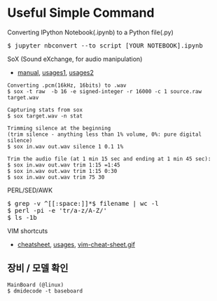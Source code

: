 #  Useful Simple Command 


Converting IPython Notebook(.ipynb) to a Python file(.py)
<pre>
$ jupyter nbconvert --to script [YOUR_NOTEBOOK].ipynb
</pre>


SoX (Sound eXchange, for audio manipulation)
- [manual](http://sox.sourceforge.net/sox.html), [usages1](https://digitalcardboard.com/blog/2009/08/25/the-sox-of-silence/comment-page-2/), [usages2](http://forums.justlinux.com/showthread.php?136678-using-sox-to-trim-silence-from-the-end-of-wav-files)
```
Converting .pcm(16kHz, 16bits) to .wav
$ sox -t raw  -b 16 -e signed-integer -r 16000 -c 1 source.raw target.wav 

Capturing stats from sox
$ sox target.wav -n stat

Trimming silence at the beginning 
(trim silence - anything less than 1% volume, 0%: pure digital silence)
$ sox in.wav out.wav silence 1 0.1 1%

Trim the audio file (at 1 min 15 sec and ending at 1 min 45 sec):
$ sox in.wav out.wav trim 1:15 =1:45
$ sox in.wav out.wav trim 1:15 0:30
$ sox in.wav out.wav trim 75 30
```


PERL/SED/AWK 
<pre>
$ grep -v ^[[:space:]]*$ filename | wc -l
$ perl -pi -e 'tr/a-z/A-Z/' 
$ ls -1b
</pre>


VIM shortcuts
- [cheatsheet](https://www.maketecheasier.com/vim-keyboard-shortcuts-cheatsheet), [usages](http://sinoroo.tistory.com/entry/VIM-단축키-및-설정), [vim-cheat-sheet.gif](http://www.viemu.com/vi-vim-cheat-sheet.gif)


## 장비 / 모델 확인
```
MainBoard (@linux)
$ dmidecode -t baseboard
```
